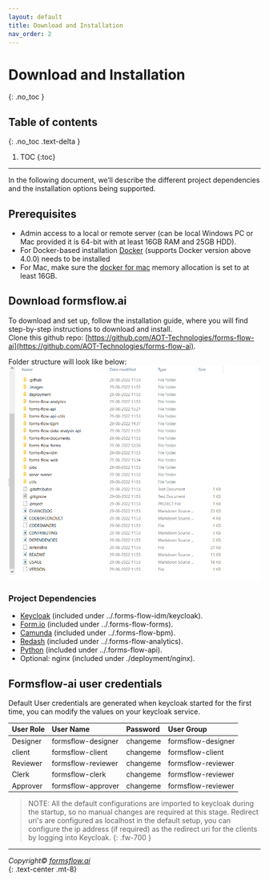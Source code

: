 ```yaml
---
layout: default
title: Download and Installation
nav_order: 2
---
```


# Download and Installation
{: .no_toc }

## Table of contents
{: .no_toc .text-delta }

1. TOC
{:toc}
----
In the following document, we’ll describe the different project dependencies and the installation options being supported.

## Prerequisites
 - Admin access to a local or remote server (can be local Windows PC or Mac provided it is 64-bit with at least 16GB RAM and 25GB HDD).
 - For Docker-based installation [Docker](https://www.docker.com/) (supports Docker version above 4.0.0) needs to be installed
 - For Mac, make sure the [docker for mac](https://docs.docker.com/desktop/install/mac-install/) memory allocation is set to at least 16GB.

## Download formsflow.ai
 To download and set up, follow the installation guide, where you will find step-by-step instructions to download and install.  
 Clone this github repo: [https://github.com/AOT-Technologies/forms-flow-ai](https://github.com/AOT-Technologies/forms-flow-ai).



Folder structure will look like below:
![Download installation](../../assets/downloadandinstall.png)


### Project Dependencies
- [Keycloak](https://www.keycloak.org/) (included under ../.forms-flow-idm/keycloak).
- [Form.io](https://www.form.io/opensource) (included under ../.forms-flow-forms).
- [Camunda](https://camunda.com/) (included under ../.forms-flow-bpm).
- [Redash](https://redash.io/) (included under ../.forms-flow-analytics).
- [Python](https://www.python.org/) (included under ../.forms-flow-api).
- Optional: nginx (included under ./deployment/nginx).  

## Formsflow-ai user credentials  


Default User credentials are generated when keycloak started for the first time, you can modify the values on your keycloak service.   

| User Role    | User Name            | Password | User Group         |
|:-------------|:------------------   |:------   |:---------------    |
| Designer     | formsflow-designer   | changeme | formsflow-designer |
| client       | formsflow-client     | changeme | formsflow-client   |
| Reviewer     | formsflow-reviewer   | changeme | formsflow-reviewer |
| Clerk        | formsflow-clerk      | changeme | formsflow-reviewer |
| Approver     | formsflow-approver   | changeme | formsflow-reviewer |  



> NOTE: All the default configurations are imported to keycloak during the startup, so no manual changes are required at this stage. Redirect uri's are configured as localhost in the default setup, you can configure the ip address (if required) as the redirect uri for the clients by logging into Keycloak.
{: .fw-700    } 

---

  *Copyright© [formsflow.ai](https://formsflow.ai/)*   
  {: .text-center .mt-8}